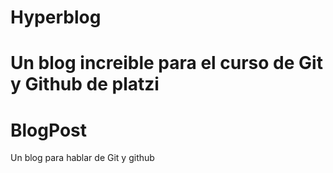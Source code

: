 # Hyperblog
Un blog increible para el curso de Git y Github de platzi
=======
# BlogPost
Un blog para hablar de Git y github
